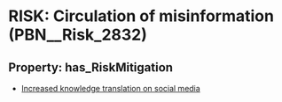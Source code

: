# RISK: __Circulation of misinformation__ (PBN__Risk_2832)

## Property: has_RiskMitigation

* [Increased knowledge translation on social media](PBN__Mitigation_961)

